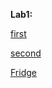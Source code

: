 **Lab1:**

  [first](https://github.com/necha143/algorithms/blob/main/lab1/1.py)
  
  [second](https://github.com/necha143/algorithms/blob/main/lab1/2.py)
  
  [Fridge](https://github.com/necha143/algorithms/blob/main/lab1/holodosAISD.py)
